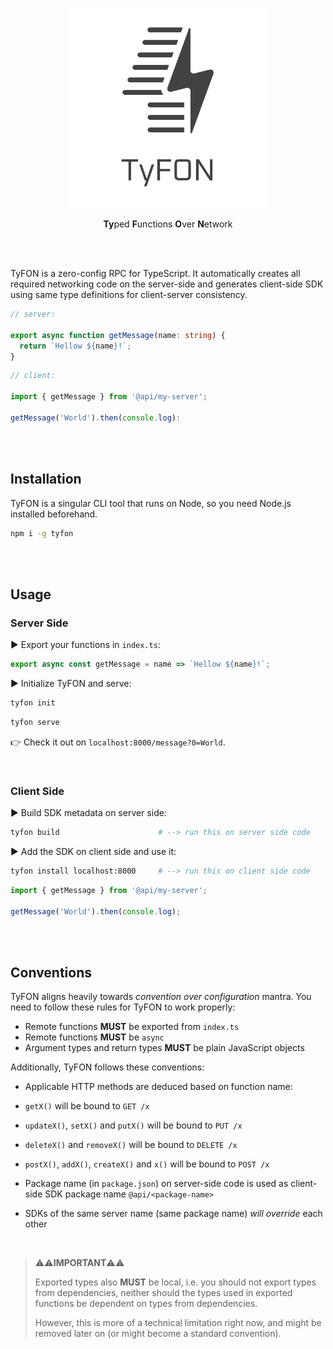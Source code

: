 <p align="center">
  <img src="/tyfon-type.svg" width="320px"/>
  <p align="center"><b>Ty</b>ped <b>F</b>unctions <b>O</b>ver <b>N</b>etwork</p>
</p>

<br><br>

TyFON is a zero-config RPC for TypeScript. It automatically creates all required networking code on the server-side and generates client-side SDK using same type definitions for client-server consistency.

```ts
// server:

export async function getMessage(name: string) {
  return `Hellow ${name}!`;
}
```
```ts
// client:

import { getMessage } from '@api/my-server';

getMessage('World').then(console.log):
```

<br><br>

## Installation

TyFON is a singular CLI tool that runs on Node, so you need Node.js installed beforehand.
```bash
npm i -g tyfon
```

<br><br>

## Usage

### Server Side

► Export your functions in `index.ts`:

```ts
export async const getMessage = name => `Hellow ${name}!`;
```

► Initialize TyFON and serve:
```bash
tyfon init
```
```bash
tyfon serve
```

👉 Check it out on `localhost:8000/message?0=World`.

<br>

### Client Side

► Build SDK metadata on server side:
```bash
tyfon build                      # --> run this on server side code
```

► Add the SDK on client side and use it:
```bash
tyfon install localhost:8000     # --> run this on client side code
```
```ts
import { getMessage } from '@api/my-server';

getMessage('World').then(console.log);
```

<br><br>

## Conventions

TyFON aligns heavily towards _convention over configuration_ mantra. You need to follow these rules for TyFON to work properly:

- Remote functions **MUST** be exported from `index.ts`
- Remote functions **MUST** be `async`
- Argument types and return types **MUST** be plain JavaScript objects

Additionally, TyFON follows these conventions:

- Applicable HTTP methods are deduced based on function name:
- `getX()` will be bound to `GET /x`
- `updateX()`, `setX()` and `putX()` will be bound to `PUT /x`
- `deleteX()` and `removeX()` will be bound to `DELETE /x`
- `postX()`, `addX()`, `createX()` and `x()` will be bound to `POST /x`

- Package name (in `package.json`) on server-side code is used as client-side SDK package name `@api/<package-name>`
- SDKs of the same server name (same package name) _will override_ each other

<br>

> ⚠️⚠️**IMPORTANT**⚠️⚠️
>
> Exported types also **MUST** be local, i.e. you should not export types from dependencies, neither should
> the types used in exported functions be dependent on types from dependencies.
>
> However, this is more of a technical limitation right now, and might be removed later on (or might become a standard convention).
